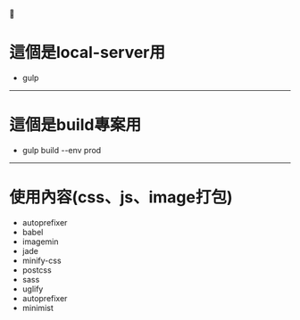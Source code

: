
# 這個是local-server用

* gulp
<hr>

# 這個是build專案用

* gulp build --env prod 

<hr>

# 使用內容(css、js、image打包)

* autoprefixer
* babel
* imagemin
* jade
* minify-css
* postcss
* sass
* uglify
* autoprefixer
* minimist


